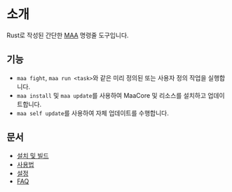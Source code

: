# 소개

Rust로 작성된 간단한 [MAA][maa-home] 명령줄 도구입니다.

## 기능

- `maa fight`, `maa run <task>`와 같은 미리 정의된 또는 사용자 정의 작업을 실행합니다.
- `maa install` 및 `maa update`를 사용하여 MaaCore 및 리소스를 설치하고 업데이트합니다.
- `maa self update`를 사용하여 자체 업데이트를 수행합니다.

## 문서

- [설치 및 빌드](install.md)
- [사용법](usage.md)
- [설정](config.md)
- [FAQ](faq.md)

[maa-home]: https://github.com/MaaAssistantArknights/MaaAssistantArknights/
